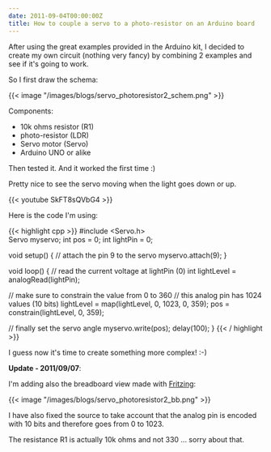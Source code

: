 ```yaml
---
date: 2011-09-04T00:00:00Z
title: How to couple a servo to a photo-resistor on an Arduino board
---
```


After using the great examples provided in the Arduino kit, I decided to create my own circuit (nothing very fancy) by combining 2 examples and see if it's going to work.

So I first draw the schema:

{{< image "/images/blogs/servo_photoresistor2_schem.png" >}}

Components:

 - 10k ohms resistor (R1)
 - photo-resistor (LDR)
 - Servo motor (Servo)
 - Arduino UNO or alike

Then tested it. And it worked the first time :)

Pretty nice to see the servo moving when the light goes down or up.

{{< youtube SkFT8sQVbG4 >}}

Here is the code I'm using:

{{< highlight cpp >}}
#include <Servo.h>    
Servo myservo;
int pos = 0;
int lightPin = 0;

void setup() {
  // attach the pin 9 to the servo
  myservo.attach(9);
}

void loop() {
  // read the current voltage at lightPin (0) 
  int lightLevel = analogRead(lightPin); 
  
  // make sure to constrain the value from 0 to 360 
  // this analog pin has 1024 values (10 bits)
  lightLevel = map(lightLevel, 0, 1023, 0, 359);
  pos = constrain(lightLevel, 0, 359);
  
  // finally set the servo angle
  myservo.write(pos);
  delay(100);
}
{{< / highlight >}}

I guess now it's time to create something more complex! :-)

**Update - 2011/09/07**:

I'm adding also the breadboard view made with [Fritzing](http://fritzing.org/):


{{< image "/images/blogs/servo_photoresistor2_bb.png" >}}

I have also fixed the source to take account that the analog pin is encoded with 10 bits and therefore goes from 0 to 1023.

The resistance R1 is actually 10k ohms and not 330 ... sorry about that.

